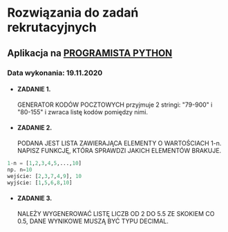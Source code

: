 # Rozwiązania do zadań rekrutacyjnych 
## Aplikacja na [PROGRAMISTA PYTHON](https://ansta.pl/kariera/programista/)
### Data wykonania: 19.11.2020

- #### ZADANIE 1. 
  GENERATOR KODÓW POCZTOWYCH przyjmuje 2 stringi: "79-900" i "80-155" i zwraca listę kodów pomiędzy nimi.

- #### ZADANIE 2. 
  PODANA JEST LISTA ZAWIERAJĄCA ELEMENTY O WARTOŚCIACH 1-n. NAPISZ FUNKCJĘ, KTÓRA SPRAWDZI JAKICH ELEMENTÓW BRAKUJE.

```python
1-n = [1,2,3,4,5,...,10]
np. n=10
wejście: [2,3,7,4,9], 10
wyjście: [1,5,6,8,10]
```

- #### ZADANIE 3.
  NALEŻY WYGENEROWAĆ LISTĘ LICZB OD 2 DO 5.5 ZE SKOKIEM CO 0.5, DANE WYNIKOWE MUSZĄ BYĆ TYPU DECIMAL.
